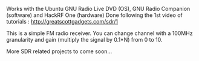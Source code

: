 Works with the Ubuntu GNU Radio Live DVD (OS), GNU Radio Companion (software) and HackRF One (hardware)
Done following the 1st video of tutorials : http://greatscottgadgets.com/sdr/1

This is a simple FM radio receiver. 
You can change channel with a 100MHz granularity and gain (multiply the signal by 0.1*N) from 0 to 10.

More SDR related projects to come soon...
